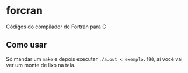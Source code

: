 # forcran
Códigos do compilador de Fortran para C

## Como usar
Só mandar um `make` e depois executar `./a.out < exemplo.f90`, aí
você vai ver um monte de lixo na tela.
